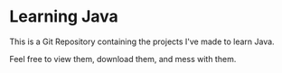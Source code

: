 # Learning Java
This is a Git Repository containing the projects I've made to learn Java.

Feel free to view them, download them, and mess with them.
